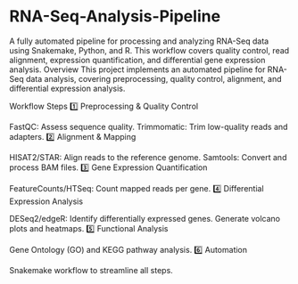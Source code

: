 # RNA-Seq-Analysis-Pipeline
A fully automated pipeline for processing and analyzing RNA-Seq data using Snakemake, Python, and R. This workflow covers quality control, read alignment, expression quantification, and differential gene expression analysis.
Overview
This project implements an automated pipeline for RNA-Seq data analysis, covering preprocessing, quality control, alignment, and differential expression analysis.

Workflow Steps
1️⃣ Preprocessing & Quality Control

FastQC: Assess sequence quality.
Trimmomatic: Trim low-quality reads and adapters.
2️⃣ Alignment & Mapping

HISAT2/STAR: Align reads to the reference genome.
Samtools: Convert and process BAM files.
3️⃣ Gene Expression Quantification

FeatureCounts/HTSeq: Count mapped reads per gene.
4️⃣ Differential Expression Analysis

DESeq2/edgeR: Identify differentially expressed genes.
Generate volcano plots and heatmaps.
5️⃣ Functional Analysis

Gene Ontology (GO) and KEGG pathway analysis.
6️⃣ Automation

Snakemake workflow to streamline all steps.
